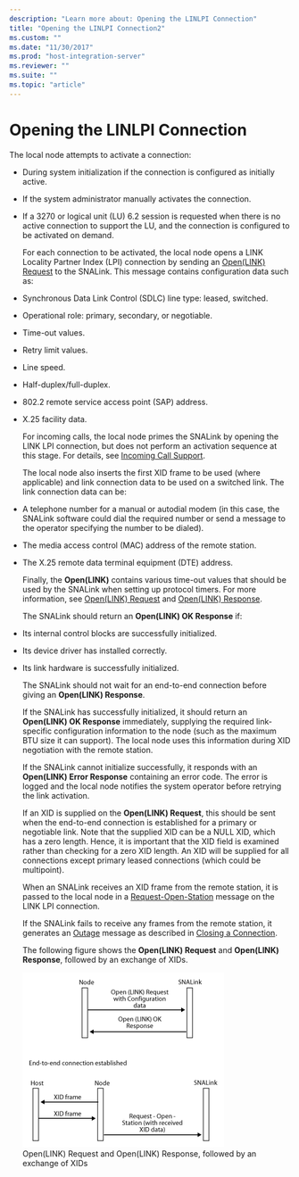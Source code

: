 ```yaml
---
description: "Learn more about: Opening the LINLPI Connection"
title: "Opening the LINLPI Connection2"
ms.custom: ""
ms.date: "11/30/2017"
ms.prod: "host-integration-server"
ms.reviewer: ""
ms.suite: ""
ms.topic: "article"
---
```

# Opening the LINLPI Connection
The local node attempts to activate a connection:  
  
- During system initialization if the connection is configured as initially active.  
  
- If the system administrator manually activates the connection.  
  
- If a 3270 or logical unit (LU) 6.2 session is requested when there is no active connection to support the LU, and the connection is configured to be activated on demand.  
  
  For each connection to be activated, the local node opens a LINK Locality Partner Index (LPI) connection by sending an [Open(LINK) Request](./open-link-request1.md) to the SNALink. This message contains configuration data such as:  
  
- Synchronous Data Link Control (SDLC) line type: leased, switched.  
  
- Operational role: primary, secondary, or negotiable.  
  
- Time-out values.  
  
- Retry limit values.  
  
- Line speed.  
  
- Half-duplex/full-duplex.  
  
- 802.2 remote service access point (SAP) address.  
  
- X.25 facility data.  
  
  For incoming calls, the local node primes the SNALink by opening the LINK LPI connection, but does not perform an activation sequence at this stage. For details, see [Incoming Call Support](../core/incoming-call-support-snadis-2.md).  
  
  The local node also inserts the first XID frame to be used (where applicable) and link connection data to be used on a switched link. The link connection data can be:  
  
- A telephone number for a manual or autodial modem (in this case, the SNALink software could dial the required number or send a message to the operator specifying the number to be dialed).  
  
- The media access control (MAC) address of the remote station.  
  
- The X.25 remote data terminal equipment (DTE) address.  
  
  Finally, the **Open(LINK)** contains various time-out values that should be used by the SNALink when setting up protocol timers. For more information, see [Open(LINK) Request](./open-link-request1.md) and [Open(LINK) Response](./open-link-response2.md).  
  
  The SNALink should return an **Open(LINK) OK Response** if:  
  
- Its internal control blocks are successfully initialized.  
  
- Its device driver has installed correctly.  
  
- Its link hardware is successfully initialized.  
  
  The SNALink should not wait for an end-to-end connection before giving an **Open(LINK) Response**.  
  
  If the SNALink has successfully initialized, it should return an **Open(LINK) OK Response** immediately, supplying the required link-specific configuration information to the node (such as the maximum BTU size it can support). The local node uses this information during XID negotiation with the remote station.  
  
  If the SNALink cannot initialize successfully, it responds with an **Open(LINK) Error Response** containing an error code. The error is logged and the local node notifies the system operator before retrying the link activation.  
  
  If an XID is supplied on the **Open(LINK) Request**, this should be sent when the end-to-end connection is established for a primary or negotiable link. Note that the supplied XID can be a NULL XID, which has a zero length. Hence, it is important that the XID field is examined rather than checking for a zero XID length. An XID will be supplied for all connections except primary leased connections (which could be multipoint).  
  
  When an SNALink receives an XID frame from the remote station, it is passed to the local node in a [Request-Open-Station](./request-open-station2.md) message on the LINK LPI connection.  
  
  If the SNALink fails to receive any frames from the remote station, it generates an [Outage](./outage2.md) message as described in [Closing a Connection](../core/closing-a-connection-snadis-1.md).  
  
  The following figure shows the **Open(LINK) Request** and **Open(LINK) Response**, followed by an exchange of XIDs.  
  
  ![Image that shows an Open(LINK) Request and Open(LINK) Response, followed by an exchange of XIDs.](../core/media/dev3a.gif "dev3a")  
  Open(LINK) Request and Open(LINK) Response, followed by an exchange of XIDs
